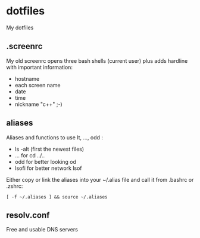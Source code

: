 # dotfiles
My dotfiles

## .screenrc 

My old screenrc opens three bash shells (current user) plus adds hardline with important information:
* hostname
* each screen name 
* date
* time
* nickname "c++" ;-)

## aliases 

Aliases and functions to use lt, ..., odd :
* ls -alt (first the newest files)
* ... for cd ../.. 
* odd for better looking od 
* lsofi for better network lsof 

Either copy or link the aliases into your ~/.alias file and call it from .bashrc or .zshrc:
```
[ -f ~/.aliases ] && source ~/.aliases
```
 
## resolv.conf

Free and usable DNS servers 


